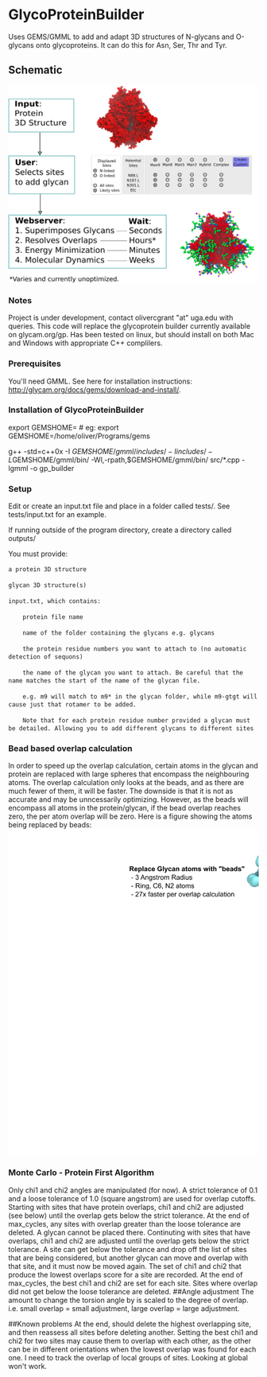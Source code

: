 # GlycoProteinBuilder
Uses GEMS/GMML to add and adapt 3D structures of N-glycans and O-glycans onto glycoproteins. It can do this for Asn, Ser, Thr and Tyr.

## Schematic
![schematic](schematic/schematic.png)

### Notes
Project is under development, contact olivercgrant "at" uga.edu with queries. 
This code will replace the glycoprotein builder currently available on glycam.org/gp.
Has been tested on linux, but should install on both Mac and Windows with appropriate C++ complilers.

### Prerequisites

You'll need GMML. See here for installation instructions: http://glycam.org/docs/gems/download-and-install/.

### Installation of GlycoProteinBuilder
export GEMSHOME=<Your Path To Gems > # eg: export GEMSHOME=/home/oliver/Programs/gems

g++ -std=c++0x -I $GEMSHOME/gmml/includes/ -I includes/ -L$GEMSHOME/gmml/bin/ -Wl,-rpath,$GEMSHOME/gmml/bin/ src/*.cpp -lgmml -o gp_builder

### Setup
Edit or create an input.txt file and place in a folder called tests/. See tests/input.txt for an example.

If running outside of the program directory, create a directory called outputs/

You must provide:

    a protein 3D structure

    glycan 3D structure(s)

    input.txt, which contains:

        protein file name

        name of the folder containing the glycans e.g. glycans

        the protein residue numbers you want to attach to (no automatic detection of sequons)

        the name of the glycan you want to attach. Be careful that the name matches the start of the name of the glycan file.

        e.g. m9 will match to m9* in the glycan folder, while m9-gtgt will cause just that rotamer to be added.

        Note that for each protein residue number provided a glycan must be detailed. Allowing you to add different glycans to different sites

### Bead based overlap calculation
In order to speed up the overlap calculation, certain atoms in the glycan and protein are replaced with large spheres that encompass the neighbouring atoms. The overlap calculation only looks at the beads, and as there are much fewer of them, it will be faster. The downside is that it is not as accurate and may be unncessarily optimizing. However, as the beads will encompass all atoms in the protein/glycan, if the bead overlap reaches zero, the per atom overlap will be zero.
Here is a figure showing the atoms being replaced by beads:
![bead replacment](schematic/beads.png)

### Monte Carlo - Protein First Algorithm
Only chi1 and chi2 angles are manipulated (for now).
A strict tolerance of 0.1 and a loose tolerance of 1.0 (square angstrom) are used for overlap cutoffs.
Starting with sites that have protein overlaps, chi1 and chi2 are adjusted (see below) until the overlap gets below the strict tolerance.
At the end of max_cycles, any sites with overlap greater than the loose tolerance are deleted. A glycan cannot be placed there.
Continuting with sites that have overlaps, chi1 and chi2 are adjusted until the overlap gets below the strict tolerance. A site can get below the tolerance and drop off
the list of sites that are being considered, but another glycan can move and overlap with that site, and it must now be moved again. The set of chi1 and chi2 that produce the lowest overlaps score for a site are recorded.
At the end of max_cycles, the best chi1 and chi2 are set for each site. Sites where overlap did not get below the loose tolerance are deleted.
##Angle adjustment
The amount to change the torsion angle by is scaled to the degree of overlap. i.e. small overlap = small adjustment, large overlap = large adjustment.

##Known problems
At the end, should delete the highest overlapping site, and then reassess all sites before deleting another.
Setting the best chi1 and chi2 for two sites may cause them to overlap with each other, as the other can be in different orientations when the lowest overlap was found for each one. I need to track the overlap of local groups of sites. Looking at global won't work.





